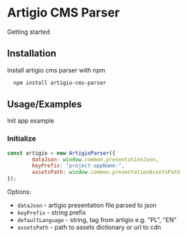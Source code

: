 # Artigio CMS Parser

Getting started


## Installation

Install artigio cms parser with npm

```bash
  npm install artigio-cms-parser
```

## Usage/Examples
Init app example

### Initialize

```javascript
const artigio = new ArtigioParser({
        dataJson: window.common.presentationJson,
        keyPrefix: "project-appName-",
        assetsPath: window.common.presentationAssetsPath
});
```
Options:
- `dataJson` - artigio presentation file parsed to json
- `keyPrefix` - string prefix
- `defaultLanguage` - string, tag from artigio e.g. "PL", "EN"
- `assetsPath` - path to assets dictionary or url to cdn

